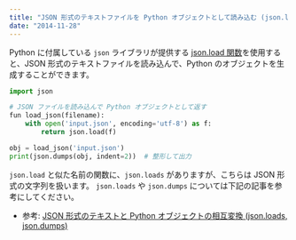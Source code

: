 ```yaml
---
title: "JSON 形式のテキストファイルを Python オブジェクトとして読み込む (json.load)"
date: "2014-11-28"
---
```


Python に付属している `json` ライブラリが提供する [json.load 関数](https://docs.python.org/ja/3/library/json.html#json.load)を使用すると、JSON 形式のテキストファイルを読み込んで、Python のオブジェクトを生成することができます。

```python
import json

# JSON ファイルを読み込んで Python オブジェクトとして返す
fun load_json(filename):
    with open('input.json', encoding='utf-8') as f:
        return json.load(f)

obj = load_json('input.json')
print(json.dumps(obj, indent=2))  # 整形して出力
```

`json.load` と似た名前の関数に、`json.loads` がありますが、こちらは JSON 形式の文字列を扱います。
`json.loads` や `json.dumps` については下記の記事を参考にしてください。

- 参考: [JSON 形式のテキストと Python オブジェクトの相互変換 (json.loads, json.dumps)](../numstr/json-to-python.html)


